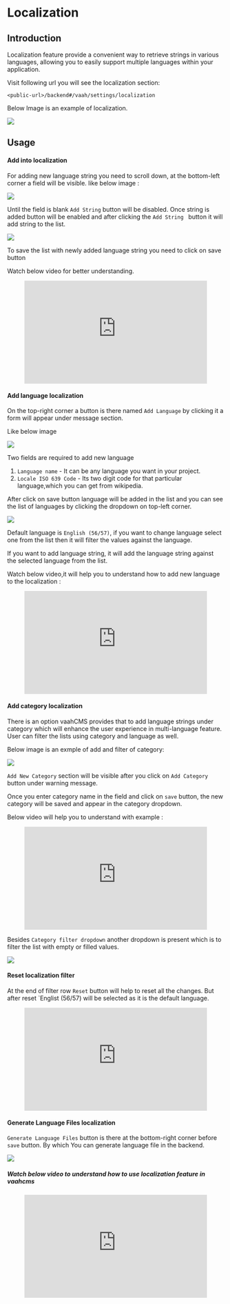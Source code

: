 # Localization

## Introduction

Localization feature provide a convenient way to retrieve strings in various languages, allowing you to easily support multiple languages within your application.

Visit following url you will see the localization section:
```http request
<public-url>/backend#/vaah/settings/localization
```
Below Image is an example of localization.

<img src="/images/localization-setting-1.png">

## Usage

#### Add into localization

For adding new language string you need to scroll down, at the bottom-left corner a field will be visible.
like below image :

<img src="/images/localization-setting-2.png">

Until the field is blank ```Add String``` button will be disabled. Once string is added button will be enabled and after clicking the ```Add String ``` button  it will add string to the list.

<img src="/images/localization-setting-3.png">

To save the list with newly added language string you need to click on save button

Watch below video for better understanding.

<figure>
  <iframe src="https://www.youtube.com/embed/J9A0qhas97I" frameborder="0" allowfullscreen="true" style="width: 100%; aspect-ratio: 16/9;"> </iframe>
</figure>



#### Add language localization

On the top-right corner a button is there named `Add Language` by clicking it a form will appear under message section.

Like below image

<img src="/images/localization-setting-5.png">

Two fields are required to add new language
1. ```Language name``` - It can be any language you want in your project.
2. ```Locale ISO 639 Code``` - Its two digit code for that particular language,which you can get from wikipedia.

After click on save button language will be added in the list and you can see the list of languages by clicking the dropdown on top-left corner.

<img src="/images/localization-setting-6.png">

Default language is `English (56/57)`, if you want to change language select one from the list then it will filter the values against the language.

If you want to add language string, it will add the language string against the selected language from the list.

Watch below video,it will help you to understand how to add new language to the localization :

<figure>
  <iframe src="https://www.youtube.com/embed/rrf_TnzVLZ8" frameborder="0" allowfullscreen="true" style="width: 100%; aspect-ratio: 16/9;"> </iframe>
</figure>

#### Add category localization
There is an option vaahCMS provides that to add language strings under category which will enhance the user experience in multi-language feature.
User can filter the lists using category and language as well.

Below image is an exmple of add and filter of category:

<img src="/images/localization-setting-7.png">

`Add New Category` section will be visible after you click on `Add Category` button under warning message.

Once you enter category name in the field and click on `save` button, the new category will be saved and appear in the category dropdown.

Below video will help you to understand with example :

<figure>
  <iframe src="https://www.youtube.com/embed/XC-mnQ-b-sM" frameborder="0" allowfullscreen="true" style="width: 100%; aspect-ratio: 16/9;"> </iframe>
</figure>

Besides `Category filter dropdown` another dropdown is present which is to filter the list with empty or filled values.

<img src="/images/localization-setting-8.png">

#### Reset localization filter

At the end of filter row `Reset` button will help to reset all the changes. But after reset `Englist (56/57) will be selected as it is the default language.

<figure>
  <iframe src="https://www.youtube.com/embed/LusZz2zHF7k" frameborder="0" allowfullscreen="true" style="width: 100%; aspect-ratio: 16/9;"> </iframe>
</figure>

#### Generate Language Files localization
`Generate Language Files` button is there at the bottom-right corner before `save` button. By which You can generate language file in the backend.

<img src="/images/localization-setting-9.png">

##### Watch below video to understand how to use localization feature in vaahcms
<figure>
  <iframe src="https://www.youtube.com/embed/193NKGcOmQc" frameborder="0" allowfullscreen="true" style="width: 100%; aspect-ratio: 16/9;"> </iframe>
</figure>











